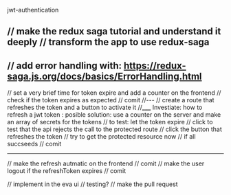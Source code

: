 jwt-authentication

// make the redux saga tutorial and understand it deeply
// transform the app to use redux-saga
--
// add error handling with: https://redux-saga.js.org/docs/basics/ErrorHandling.html
--
// set a very brief time for token expire and add a counter on the frontend
// check if the token expires as expected
// comit
//---
// create a route that refreshes the token and a button to activate it
//**\_\_\_** Investiate: how to refresh a jwt token
: posible solution: use a counter on the server and make an array of secrets for the tokens
// to test: let the token expire
// click to test that the api rejects the call to the protected route
// click the button that refreshes the token
// try to get the protected resource now
// if all succseeds
// comit

---

// make the refresh autmatic on the frontend
// comit
// make the user logout if the refreshToken expires
// comit

// implement in the eva ui
// testing?
// make the pull request
